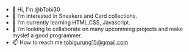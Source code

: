 - 👋 Hi, I’m @bTobi30
- 👀 I’m interested in Sneakers and Card collections.
- 🌱 I’m currently learning HTML,CSS, Javascript.
- 💞️ I’m looking to collaborate on many upcomming projects and make myslef a good programmer.
- 📫 How to reach me tobigurung15@gmail.com

<!---
bTobi30/bTobi30 is a ✨ special ✨ repository because its `README.md` (this file) appears on your GitHub profile.
You can click the Preview link to take a look at your changes.
--->
